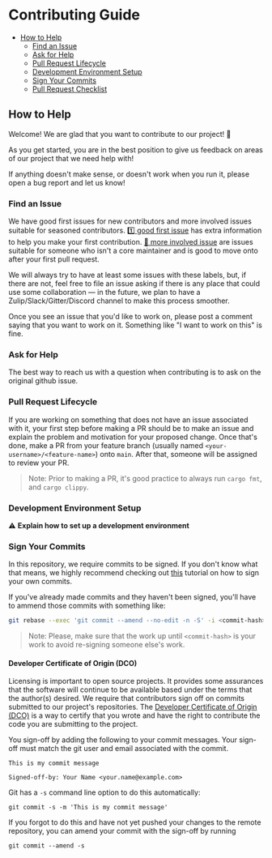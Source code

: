 # Contributing Guide

* [How to Help](#contributing-guide)
  * [Find an Issue](#find-an-issue)
  * [Ask for Help](#ask-for-help)
  * [Pull Request Lifecycle](#pull-request-lifecycle)
  * [Development Environment Setup](#development-environment-setup)
  * [Sign Your Commits](#sign-your-commits)
  * [Pull Request Checklist](#pull-request-checklist)

## How to Help

Welcome! We are glad that you want to contribute to our project! 💖

As you get started, you are in the best position to give us feedback on areas of our project that we need help with!

If anything doesn't make sense, or doesn't work when you run it, please open a bug report and let us know!

### Find an Issue

We have good first issues for new contributors and more involved issues suitable for seasoned contributors. [1️⃣ good first issue](https://github.com/deislabs/spiderlightning/issues?q=is%3Aopen+is%3Aissue+label%3A%221%EF%B8%8F%E2%83%A3+good+first+issue%22+first+issue%22) has extra information to help you make your first contribution. [🧩 more involved issue](https://github.com/deislabs/spiderlightning/issues?q=is%3Aopen+is%3Aissue+label%3A%22%F0%9F%A7%A9+more+involved+issue%22+) are issues suitable for someone who isn't a core maintainer and is good to move onto after your first pull request.

We will always try to have at least some issues with these labels, but, if there are not, feel free to file an issue asking if there is any place that could use some collaboration — in the future, we plan to have a Zulip/Slack/Gitter/Discord channel to make this process smoother.

Once you see an issue that you'd like to work on, please post a comment saying that you want to work on it. Something like "I want to work on this" is fine.

### Ask for Help

The best way to reach us with a question when contributing is to ask on the original github issue.

### Pull Request Lifecycle

If you are working on something that does not have an issue associated with it, your first step before making a PR should be to make an issue and explain the problem and motivation for your proposed change. Once that's done, make a PR from your feature branch (usually named `<your-username>/<feature-name>`) onto `main`. After that, someone will be assigned to review your PR.

> Note: Prior to making a PR, it's good practice to always run `cargo fmt`, and `cargo clippy`.

### Development Environment Setup

⚠️ **Explain how to set up a development environment**

### Sign Your Commits

In this repository, we require commits to be signed. If you don't know what that means, we highly recommend checking out [this](https://docs.github.com/en/authentication/managing-commit-signature-verification/signing-commits) tutorial on how to sign your own commits.

If you've already made commits and they haven't been signed, you'll have to ammend those commits with something like:
```sh
git rebase --exec 'git commit --amend --no-edit -n -S' -i <commit-hash>
```

> Note: Please, make sure that the work up until `<commit-hash>` is your work to avoid re-signing someone else's work.

#### Developer Certificate of Origin (DCO)
Licensing is important to open source projects. It provides some assurances that
the software will continue to be available based under the terms that the
author(s) desired. We require that contributors sign off on commits submitted to
our project's repositories. The [Developer Certificate of Origin
(DCO)](https://probot.github.io/apps/dco/) is a way to certify that you wrote and
have the right to contribute the code you are submitting to the project.

You sign-off by adding the following to your commit messages. Your sign-off must
match the git user and email associated with the commit.

    This is my commit message

    Signed-off-by: Your Name <your.name@example.com>

Git has a `-s` command line option to do this automatically:

    git commit -s -m 'This is my commit message'

If you forgot to do this and have not yet pushed your changes to the remote
repository, you can amend your commit with the sign-off by running 

    git commit --amend -s 

